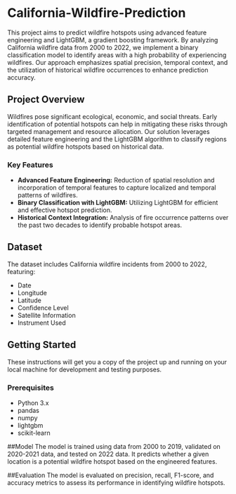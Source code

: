 # California-Wildfire-Prediction

This project aims to predict wildfire hotspots using advanced feature engineering and LightGBM, a gradient boosting framework. By analyzing California wildfire data from 2000 to 2022, we implement a binary classification model to identify areas with a high probability of experiencing wildfires. Our approach emphasizes spatial precision, temporal context, and the utilization of historical wildfire occurrences to enhance prediction accuracy.

## Project Overview

Wildfires pose significant ecological, economic, and social threats. Early identification of potential hotspots can help in mitigating these risks through targeted management and resource allocation. Our solution leverages detailed feature engineering and the LightGBM algorithm to classify regions as potential wildfire hotspots based on historical data.

### Key Features

- **Advanced Feature Engineering:** Reduction of spatial resolution and incorporation of temporal features to capture localized and temporal patterns of wildfires.
- **Binary Classification with LightGBM:** Utilizing LightGBM for efficient and effective hotspot prediction.
- **Historical Context Integration:** Analysis of fire occurrence patterns over the past two decades to identify probable hotspot areas.

## Dataset

The dataset includes California wildfire incidents from 2000 to 2022, featuring:
- Date
- Longitude
- Latitude
- Confidence Level
- Satellite Information
- Instrument Used

## Getting Started

These instructions will get you a copy of the project up and running on your local machine for development and testing purposes.

### Prerequisites

- Python 3.x
- pandas
- numpy
- lightgbm
- scikit-learn

##Model
The model is trained using data from 2000 to 2019, validated on 2020-2021 data, and tested on 2022 data. It predicts whether a given location is a potential wildfire hotspot based on the engineered features.

##Evaluation
The model is evaluated on precision, recall, F1-score, and accuracy metrics to assess its performance in identifying wildfire hotspots.
